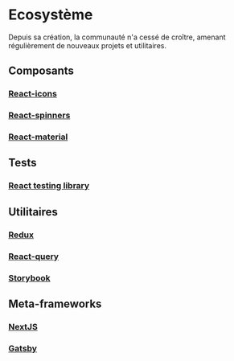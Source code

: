 # Ecosystème

Depuis sa création, la communauté n'a cessé de croître, amenant régulièrement de nouveaux projets et utilitaires.

## Composants

### [React-icons](https://react-icons.netlify.com/#/search)

### [React-spinners](https://www.davidhu.io/react-spinners/)

### [React-material](https://material-ui.com/)

## Tests

### [React testing library](https://testing-library.com/docs/react-testing-library/intro)

## Utilitaires

### [Redux](https://redux.js.org/)

### [React-query](https://react-query.tanstack.com/)

### [Storybook](https://storybook.js.org/)

## Meta-frameworks

### [NextJS](https://nextjs.org/)

### [Gatsby](https://www.gatsbyjs.com/)
